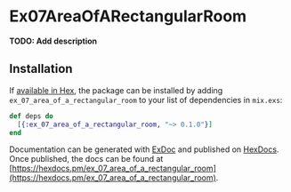 # Ex07AreaOfARectangularRoom

**TODO: Add description**

## Installation

If [available in Hex](https://hex.pm/docs/publish), the package can be installed
by adding `ex_07_area_of_a_rectangular_room` to your list of dependencies in `mix.exs`:

```elixir
def deps do
  [{:ex_07_area_of_a_rectangular_room, "~> 0.1.0"}]
end
```

Documentation can be generated with [ExDoc](https://github.com/elixir-lang/ex_doc)
and published on [HexDocs](https://hexdocs.pm). Once published, the docs can
be found at [https://hexdocs.pm/ex_07_area_of_a_rectangular_room](https://hexdocs.pm/ex_07_area_of_a_rectangular_room).

